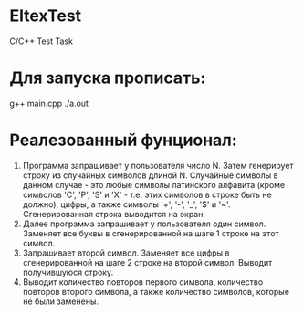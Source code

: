 # EltexTest
C/C++ Test Task
# Для запуска прописать:
g++ main.cpp
./a.out
# Реалезованный фунционал:
1. Программа запрашивает у пользователя число N. Затем генерирует строку из случайных символов длиной N. Случайные символы в данном случае - это любые символы латинского алфавита (кроме символов 'C', 'P', 'S' и 'X' - т.е. этих символов в строке быть не должно), цифры, а также символы '+', '-', '_', '$' и '~'. Сгенерированная строка выводится на экран.
2. Далее программа запрашивает у пользователя один символ. Заменяет все буквы в сгенерированной на шаге 1 строке на этот символ.
3. Запрашивает второй символ. Заменяет все цифры в сгенерированной на шаге 2 строке на второй символ. Выводит получившуюся строку.
4. Выводит количество повторов первого символа, количество повторов второго символа, а также количество символов, которые не были заменены.

